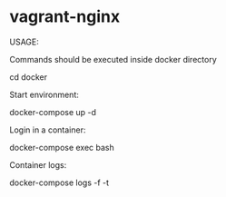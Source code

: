 # vagrant-nginx
USAGE:

Commands should be executed inside docker directory

cd docker

Start environment:

docker-compose up -d

Login in a container:

docker-compose exec <service> bash

Container logs:

docker-compose logs -f -t <service>
